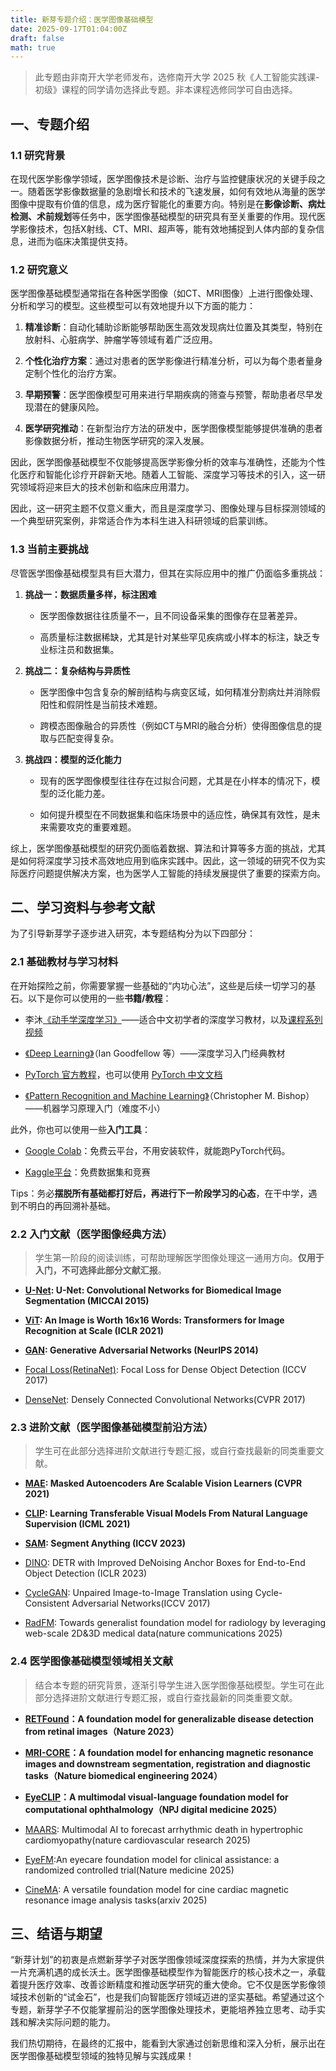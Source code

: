```yaml
---
title: 新芽专题介绍：医学图像基础模型
date: 2025-09-17T01:04:00Z
draft: false
math: true
---
```


> 此专题由非南开大学老师发布，选修南开大学 2025 秋《人工智能实践课-初级》课程的同学请勿选择此专题。非本课程选修同学可自由选择。

## 一、专题介绍

### 1.1  研究背景

在现代医学影像学领域，医学图像技术是诊断、治疗与监控健康状况的关键手段之一。随着医学影像数据量的急剧增长和技术的飞速发展，如何有效地从海量的医学图像中提取有价值的信息，成为医疗智能化的重要方向。特别是在**影像诊断、病灶检测、术前规划**等任务中，医学图像基础模型的研究具有至关重要的作用。现代医学影像技术，包括X射线、CT、MRI、超声等，能有效地捕捉到人体内部的复杂信息，进而为临床决策提供支持。

### 1.2  研究意义

医学图像基础模型通常指在各种医学图像（如CT、MRI图像）上进行图像处理、分析和学习的模型。这些模型可以有效地提升以下方面的能力：

1. **精准诊断**：自动化辅助诊断能够帮助医生高效发现病灶位置及其类型，特别在放射科、心脏病学、肿瘤学等领域有着广泛应用。

2. **个性化治疗方案**：通过对患者的医学影像进行精准分析，可以为每个患者量身定制个性化的治疗方案。

3. **早期预警**：医学图像模型可用来进行早期疾病的筛查与预警，帮助患者尽早发现潜在的健康风险。

4. **医学研究推动**：在新型治疗方法的研发中，医学图像模型能够提供准确的患者影像数据分析，推动生物医学研究的深入发展。

因此，医学图像基础模型不仅能够提高医学影像分析的效率与准确性，还能为个性化医疗和智能化诊疗开辟新天地。随着人工智能、深度学习等技术的引入，这一研究领域将迎来巨大的技术创新和临床应用潜力。

因此，这一研究主题不仅意义重大，而且是深度学习、图像处理与目标探测领域的一个典型研究案例，非常适合作为本科生进入科研领域的启蒙训练。



### 1.3  当前主要挑战

尽管医学图像基础模型具有巨大潜力，但其在实际应用中的推广仍面临多重挑战：

1. **挑战一：数据质量多样，标注困难**

   * 医学图像数据往往质量不一，且不同设备采集的图像存在显著差异。

   * 高质量标注数据稀缺，尤其是针对某些罕见疾病或小样本的标注，缺乏专业标注员和数据集。

2. **挑战二：复杂结构与异质性**

   * 医学图像中包含复杂的解剖结构与病变区域，如何精准分割病灶并消除假阳性和假阴性是当前技术难题。

   * 跨模态图像融合的异质性（例如CT与MRI的融合分析）使得图像信息的提取与匹配变得复杂。

3. **挑战四：模型的泛化能力**

   * 现有的医学图像模型往往存在过拟合问题，尤其是在小样本的情况下，模型的泛化能力差。

   * 如何提升模型在不同数据集和临床场景中的适应性，确保其有效性，是未来需要攻克的重要难题。


综上，医学图像基础模型的研究仍面临着数据、算法和计算等多方面的挑战，尤其是如何将深度学习技术高效地应用到临床实践中。因此，这一领域的研究不仅为实际医疗问题提供解决方案，也为医学人工智能的持续发展提供了重要的探索方向。


## 二、学习资料与参考文献

为了引导新芽学子逐步进入研究，本专题结构分为以下四部分：



### 2.1  基础教材与学习材料

在开始探险之前，你需要掌握一些基础的“内功心法”，这些是后续一切学习的基石。以下是你可以使用的一些**书籍/教程**：

* 李沐[《动手学深度学习》](https://zh.d2l.ai/)——适合中文初学者的深度学习教材，以及[课程系列视频](https://space.bilibili.com/1567748478/lists/358497?type=series)

* [《Deep Learning》](https://www.deeplearningbook.org/)（Ian Goodfellow 等）——深度学习入门经典教材

* [PyTorch 官方教程](https://pytorch.org/tutorials)，也可以使用 [PyTorch 中文文档](https://pytorch-cn.readthedocs.io/zh/latest/)

* [《Pattern Recognition and Machine Learning》](https://www.microsoft.com/en-us/research/wp-content/uploads/2006/01/Bishop-Pattern-Recognition-and-Machine-Learning-2006.pdf)（Christopher M. Bishop）——机器学习原理入门（难度不小）

此外，你也可以使用一些**入门工具**：

* [Google Colab](https://colab.research.google.com/)：免费云平台，不用安装软件，就能跑PyTorch代码。

* [Kaggle平台](https://www.kaggle.com/)：免费数据集和竞赛

Tips：务必**摆脱所有基础都打好后，再进行下一阶段学习的心态**，在干中学，遇到不明白的再回溯补基础。



### 2.2  入门文献（医学图像经典方法）

> 学生第一阶段的阅读训练，可帮助理解医学图像处理这一通用方向。**仅用于入门，不可选择此部分文献汇报**。



* **[U-Net](https://arxiv.org/pdf/1505.04597): U-Net: Convolutional Networks for Biomedical Image Segmentation (MICCAI 2015)**

* **[ViT](https://arxiv.org/pdf/2010.11929): An Image is Worth 16x16 Words: Transformers for Image Recognition at Scale (ICLR 2021)**

* **[GAN](https://arxiv.org/pdf/1406.2661): Generative Adversarial Networks (NeurIPS 2014)**

* [Focal Loss(RetinaNet)](https://arxiv.org/pdf/1708.02002v2): Focal Loss for Dense Object Detection (ICCV 2017)

* [DenseNet](https://arxiv.org/abs/1608.06993): Densely Connected Convolutional Networks(CVPR 2017)





### 2.3  进阶文献（医学图像基础模型前沿方法）

> 学生可在此部分选择进阶文献进行专题汇报，或自行查找最新的同类重要文献。

* **[MAE](https://arxiv.org/pdf/2111.06377): Masked Autoencoders Are Scalable Vision Learners (CVPR 2021)**

* **[CLIP](https://arxiv.org/pdf/2103.00020): Learning Transferable Visual Models From Natural Language Supervision (ICML 2021)**

* **[SAM](https://arxiv.org/pdf/2304.02643): Segment Anything (ICCV 2023)**


* [DINO](https://arxiv.org/pdf/2203.03605): DETR with Improved DeNoising Anchor Boxes for End-to-End Object Detection (ICLR 2023)

* [CycleGAN](https://arxiv.org/abs/1703.10593): Unpaired Image-to-Image Translation using Cycle-Consistent Adversarial Networks(ICCV 2017)

* [RadFM](https://www.nature.com/articles/s41467-025-62385-7): Towards generalist foundation model for radiology by leveraging web-scale 2D&3D medical data(nature communications 2025)




### 2.4  医学图像基础模型领域相关文献

> 结合本专题的研究背景，逐渐引导学生进入医学图像基础模型。学生可在此部分选择进阶文献进行专题汇报，或自行查找最新的同类重要文献。



* **[RETFound](https://www.nature.com/articles/s41586-023-06555-x)：A foundation model for generalizable disease detection from retinal images（Nature 2023）**

* **[MRI-CORE](https://www.nature.com/articles/s41586-023-06555-x)：A foundation model for enhancing magnetic resonance images and downstream segmentation, registration and diagnostic tasks（Nature biomedical engineering 2024）**

* **[EyeCLIP](https://arxiv.org/pdf/2409.06644)：A multimodal visual-language foundation model for computational ophthalmology（NPJ digital medicine 2025）**

* [MAARS](https://www.nature.com/articles/s44161-025-00679-1): Multimodal AI to forecast arrhythmic death in hypertrophic cardiomyopathy(nature cardiovascular research 2025)

* [EyeFM](https://www.nature.com/articles/s41591-025-03900-7):An eyecare foundation model for clinical assistance: a randomized controlled trial(Nature medicine 2025)

* [CineMA](https://arxiv.org/pdf/2506.00679): A versatile foundation model for cine cardiac magnetic resonance image analysis tasks(arxiv 2025)
## 三、结语与期望

“新芽计划”的初衷是点燃新芽学子对医学图像领域深度探索的热情，并为大家提供一片充满机遇的成长沃土。医学图像基础模型作为智能医疗的核心技术之一，承载着提升医疗效率、改善诊断精度和推动医学研究的重大使命。它不仅是医学影像领域技术创新的“试金石”，也是我们向智能医疗领域迈进的坚实基础。希望通过这个专题，新芽学子不仅能掌握前沿的医学图像处理技术，更能培养独立思考、动手实践和解决实际问题的能力。

我们热切期待，在最终的汇报中，能看到大家通过创新思维和深入分析，展示出在医学图像基础模型领域的独特见解与实践成果！

